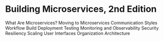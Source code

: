 # Building Microservices, 2nd Edition

What Are Microservices?
Moving to Microservices
Communication Styles
Workflow
Build
Deployment
Testing
Monitoring and Observability
Security
Resiliency
Scaling
User Interfaces
Organization
Architecture
